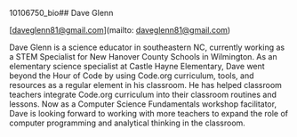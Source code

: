 10106750_bio## Dave Glenn

[daveglenn81@gmail.com](mailto: daveglenn81@gmail.com)

Dave Glenn is a science educator in southeastern NC, currently working as a STEM Specialist for New Hanover County Schools in Wilmington. As an elementary science specialist at Castle Hayne Elementary, Dave went beyond the Hour of Code by using Code.org curriculum, tools, and resources as a regular element in his classroom. He has helped classroom teachers integrate Code.org curriculum into their classroom routines and lessons. Now as a Computer Science Fundamentals workshop facilitator, Dave is looking forward to working with more teachers to expand the role of computer programming and analytical thinking in the classroom.
